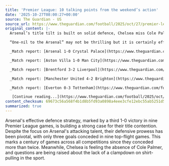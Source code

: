```yaml
---
title: 'Premier League: 10 talking points from the weekend’s action'
date: '2025-10-27T08:00:27+00:00'
source: The Guardian - US
source_url: https://www.theguardian.com/football/2025/oct/27/premier-league-10-talking-points-from-the-weekends-action
original_content: |-
  Arsenal’s title tilt is built on solid defence, Chelsea miss Cole Palmer and what happened to clampdown on shirt-pulling?

  “One-nil to the Arsenal” may not be thrilling but it is certainly effective. Sunday’s victory over Crystal Palace was Mikel Arteta’s side’s third by that margin in nine Premier League games. Last season, Arsenal managed that result five times in the league, while also drawing 1-1 in seven matches. Clean sheets in just half of those might have made for an intriguing title race. For all the noise surrounding Arsenal’s attacking talent, their defence is just as vital. It is their solidity at that end of the pitch that will probably lead them to glory, with three goals conceded in nine top-flight games so far. Sunday also marked a century of games across all competitions since they have conceded more than twice. The last to put three past David Raya? Luton – remember them? – back [in December 2023](https://www.theguardian.com/football/2023/dec/05/luton-arsenal-premier-league-match-report). **Sam Dalling**

  _Match report: [Arsenal 1-0 Crystal Palace](https://www.theguardian.com/football/2025/oct/26/arsenal-crystal-palace-premier-league-match-report)_

  _Match report: [Aston Villa 1-0 Man City](https://www.theguardian.com/football/2025/oct/26/aston-villa-manchester-city-premier-league-match-report)_

  _Match report: [Brentford 3-2 Liverpool](https://www.theguardian.com/football/2025/oct/25/brentford-liverpool-premier-league-match-report)_

  _Match report: [Manchester United 4-2 Brighton](https://www.theguardian.com/football/2025/oct/25/manchester-united-brighton-premier-league-match-report)_

  _Match report: [Everton 0-3 Tottenham](https://www.theguardian.com/football/2025/oct/26/everton-tottenham-premier-league-match-report)_

   [Continue reading...](https://www.theguardian.com/football/2025/oct/27/premier-league-10-talking-points-from-the-weekends-action)
content_checksum: 69673c56a568f4b1d8b5fd93a0898a4eee3cfe12ebc55ab5251d54edd2115ca3
summarized: true
---
```


Arsenal's effective defence strategy, marked by a third 1-0 victory in nine Premier League games, is building a strong case for their title contention. Despite the focus on Arsenal's attacking talent, their defensive prowess has been pivotal, with only three goals conceded in nine top-flight games. This marks a century of games across all competitions since they conceded more than twice. Meanwhile, Chelsea is feeling the absence of Cole Palmer, and questions are being raised about the lack of a clampdown on shirt-pulling in the sport.